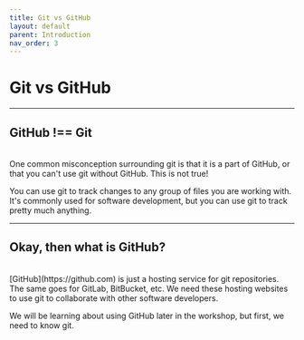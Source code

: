 ```yaml
---
title: Git vs GitHub
layout: default
parent: Introduction
nav_order: 3
---
```


# Git vs GitHub
---
## GitHub !== Git
<br>
One common misconception surrounding git is that it is a part of GitHub, or that you can't use git without GitHub. This is not true! 

You can use git to track changes to any group of files you are working with. It's commonly used for software development, but you can use git to track pretty much anything.

---
## Okay, then what is GitHub?
<br>
[GitHub](https://github.com) is just a hosting service for git repositories. The same goes for GitLab, BitBucket, etc. We need these hosting websites to use git to collaborate with other software developers. 

We will be learning about using GitHub later in the workshop, but first, we need to know git.